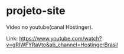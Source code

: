 # projeto-site
Vídeo no youtube(canal Hostinger).


Link: https://www.youtube.com/watch?v=gRIWFYRaVto&ab_channel=HostingerBrasil
